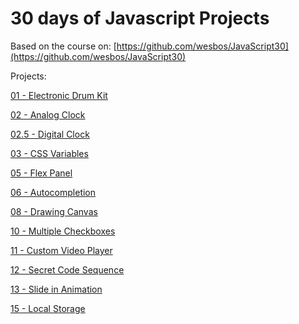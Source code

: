 # 30 days of Javascript Projects

Based on the course on: [https://github.com/wesbos/JavaScript30](https://github.com/wesbos/JavaScript30)

Projects:

[01 - Electronic Drum Kit](01%20-%20JavaScript%20Drum%20Kit/drum-kit.html)

[02 - Analog Clock](02%20-%20JS%20and%20CSS%20Clock/clock.html)

[02.5 - Digital Clock](02-5%20Digital%20Clock/index.html)

[03 - CSS Variables](03%20-%20CSS%20Variables/image.html)

[05 - Flex Panel](05%20-%20Flex%20Panel%20Gallery/flex-panel.html)

[06 - Autocompletion](06%20-%20Type%20Ahead/regexp.html)

[08 - Drawing Canvas](08%20-%20Fun%20with%20HTML5%20Canvas/canvas.html)

[10 - Multiple Checkboxes](10%20-%20Hold%20Shift%20and%20Check%20Checkboxes/checkboxes.html)

[11 - Custom Video Player](11%20-%20Custom%20Video%20Player/videoPlayer.html)

[12 - Secret Code Sequence](12%20-%20Key%20Sequence%20Detection/codeChecker.html)

[13 - Slide in Animation](13-13%20-%20Slide%20in%20on%20Scroll/index-START.html)

[15 - Local Storage](15%20-%20LocalStorage/localStorage.html)
